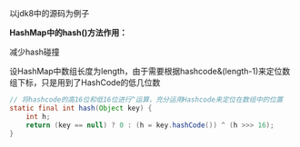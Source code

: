以jdk8中的源码为例子



**HashMap中的hash()方法作用：**

减少hash碰撞

设HashMap中数组长度为length，由于需要根据hashcode&(length-1)来定位数组下标，只是用到了HashCode的低几位数

```java
// 将hashcode的高16位和低16位进行^运算，充分运用Hashcode来定位在数组中的位置
static final int hash(Object key) {
    int h;
    return (key == null) ? 0 : (h = key.hashCode()) ^ (h >>> 16);
}
```





